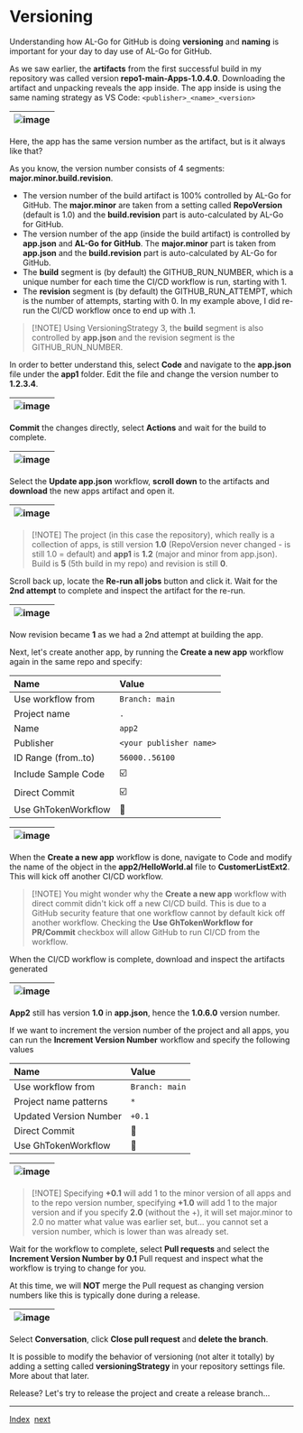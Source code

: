 # Versioning

Understanding how AL-Go for GitHub is doing **versioning** and **naming** is important for your day to day use of AL-Go for GitHub.

As we saw earlier, the **artifacts** from the first successful build in my repository was called version **repo1-main-Apps-1.0.4.0**.
Downloading the artifact and unpacking reveals the app inside. The app inside is using the same naming strategy as VS Code: `<publisher>_<name>_<version>`

| ![image](https://github.com/microsoft/AL-Go/assets/10775043/907ff953-6496-46ff-b3bc-fc934da7bb50) |
|-|

Here, the app has the same version number as the artifact, but is it always like that?

As you know, the version number consists of 4 segments: **major.minor.build.revision**.

- The version number of the build artifact is 100% controlled by AL-Go for GitHub. The **major.minor** are taken from a setting called **RepoVersion** (default is 1.0) and the **build.revision** part is auto-calculated by AL-Go for GitHub.
- The version number of the app (inside the build artifact) is controlled by **app.json** and **AL-Go for GitHub**. The **major.minor** part is taken from **app.json** and the **build.revision** part is auto-calculated by AL-Go for GitHub.
- The **build** segment is (by default) the GITHUB_RUN_NUMBER, which is a unique number for each time the CI/CD workflow is run, starting with 1.
- The **revision** segment is (by default) the GITHUB_RUN_ATTEMPT, which is the number of attempts, starting with 0. In my example above, I did re-run the CI/CD workflow once to end up with .1.

> \[!NOTE\]
> Using VersioningStrategy 3, the **build** segment is also controlled by **app.json** and the revision segment is the GITHUB_RUN_NUMBER.

In order to better understand this, select **Code** and navigate to the **app.json** file under the **app1** folder. Edit the file and change the version number to **1.2.3.4**.

| ![image](https://github.com/microsoft/AL-Go/assets/10775043/df24b30b-df74-4def-9134-49f8bc8e13f1) |
|-|

**Commit** the changes directly, select **Actions** and wait for the build to complete.

| ![image](https://github.com/microsoft/AL-Go/assets/10775043/c2c45e8d-aeb0-4da1-8b23-85eee843a25a) |
|-|

Select the **Update app.json** workflow, **scroll down** to the artifacts and **download** the new apps artifact and open it.

| ![image](https://github.com/microsoft/AL-Go/assets/10775043/f5009c5f-2cf6-45ec-9de5-c7473722e092) |
|-|

> \[!NOTE\]
> The project (in this case the repository), which really is a collection of apps, is still version **1.0** (RepoVersion never changed - is still 1.0 = default) and **app1** is **1.2** (major and minor from app.json). Build is **5** (5th build in my repo) and revision is still **0**.

Scroll back up, locate the **Re-run all jobs** button and click it. Wait for the **2nd attempt** to complete and inspect the artifact for the re-run.

| ![image](https://github.com/microsoft/AL-Go/assets/10775043/4a20ed83-8fb7-4a0a-b030-e1c1cb392a27) |
|-|

Now revision became **1** as we had a 2nd attempt at building the app.

Next, let's create another app, by running the **Create a new app** workflow again in the same repo and specify:

| Name | Value |
| :-- | :-- |
| Use workflow from | `Branch: main` |
| Project name | `.` |
| Name | `app2` |
| Publisher | `<your publisher name>` |
| ID Range (from..to) | `56000..56100` |
| Include Sample Code | :ballot_box_with_check: |
| Direct Commit | :ballot_box_with_check: |
| Use GhTokenWorkflow | :black_square_button: |

| ![image](https://github.com/microsoft/AL-Go/assets/10775043/fc7e3131-8ac3-4054-a131-c4e8da023fec) |
|-|

When the **Create a new app** workflow is done, navigate to Code and modify the name of the object in the **app2/HelloWorld.al** file to **CustomerListExt2**. This will kick off another CI/CD workflow.

> \[!NOTE\]
> You might wonder why the **Create a new app** workflow with direct commit didn't kick off a new CI/CD build. This is due to a GitHub security feature that one workflow cannot by default kick off another workflow. Checking the **Use GhTokenWorkflow for PR/Commit** checkbox will allow GitHub to run CI/CD from the workflow.

When the CI/CD workflow is complete, download and inspect the artifacts generated

| ![image](https://github.com/microsoft/AL-Go/assets/10775043/54d8ea19-d17e-4538-917f-661a921d474b) |
|-|

**App2** still has version **1.0** in **app.json**, hence the **1.0.6.0** version number.

If we want to increment the version number of the project and all apps, you can run the **Increment Version Number** workflow and specify the following values

| Name | Value |
| :-- | :-- |
| Use workflow from | `Branch: main` |
| Project name patterns | `*` |
| Updated Version Number | `+0.1` |
| Direct Commit | :black_square_button: |
| Use GhTokenWorkflow | :black_square_button: |

| ![image](https://github.com/microsoft/AL-Go/assets/10775043/dbba8aa8-6a8b-446d-8bac-42b07dc79c36) |
|-|

> \[!NOTE\]
> Specifying **+0.1** will add 1 to the minor version of all apps and to the repo version number, specifying **+1.0** will add 1 to the major version and if you specify **2.0** (without the +), it will set major.minor to 2.0 no matter what value was earlier set, but... you cannot set a version number, which is lower than was already set.

Wait for the workflow to complete, select **Pull requests** and select the **Increment Version Number by 0.1** Pull request and inspect what the workflow is trying to change for you.

At this time, we will **NOT** merge the Pull request as changing version numbers like this is typically done during a release.

| ![image](https://github.com/microsoft/AL-Go/assets/10775043/70f761c0-4ae6-42de-84ba-fe67d4a98264) |
|-|

Select **Conversation**, click **Close pull request** and **delete the branch**.

It is possible to modify the behavior of versioning (not alter it totally) by adding a setting called **versioningStrategy** in your repository settings file. More about that later.

Release? Let's try to release the project and create a release branch...

______________________________________________________________________

[Index](Index.md)  [next](Releasing.md)
